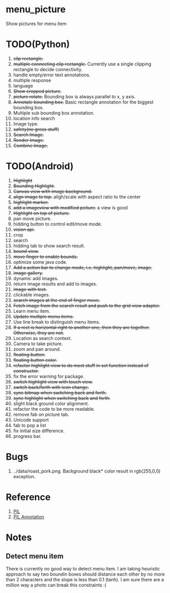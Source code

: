 # menu_picture
Show pictures for menu item

# TODO(Python)
1. ~~clip rectangle.~~
2. ~~multiple connecting clip rectangle.~~ Currently use a single clipping rectangle to decide connectivity.
3. handle empty/error text annotations.
4. multiple response
5. language
6. ~~Show cropped picture.~~
7. ~~picture rotate.~~ Bounding box is always parallel to x, y axis.
8. ~~Annotate bounding box.~~ Basic rectangle annotation for the biggest bounding box.
9. Multiple sub bounding box annotation.
10. location info search
11. Image type.
12. ~~safety(no gross stuff)~~
13. ~~Search Image.~~
14. ~~Render Image.~~
15. ~~Combine Image.~~

# TODO(Android)
1. ~~Highlight~~
2. ~~Bounding Highlight.~~
3. ~~Canvas view with image background.~~
4. ~~align image to top.~~ aligh/scale with aspect ratio to the center
5. ~~highlight marker.~~
6. ~~add a imageview with modified pciture.~~ a view is good
7. ~~Highlight on top of picture.~~
8. pan move picture.
9. hidding button to control edit/move mode.
10. ~~vision api.~~
11. crop
12. search
13. hidding tab to show search result.
14. ~~bound view.~~
15. ~~move finger to enable bounds.~~
16. optimize some java code.
17. ~~Add a action bar to change mode, i.e. highlight, pan/move, image.~~
18. ~~image gallery.~~
19. dynamic add images.
20. return image results and add to images.
21. ~~image with text.~~
22. clickable images.
23. ~~search images at the end of finger move.~~
24. ~~Fetch image from the search result and push to the grid view adapter.~~
25. Learn menu item.
26. ~~Update multiple menu items.~~
27. Use line break to distinguish menu items.
28. ~~If a rect is horizontal right to another one, then they are together. Otherwise, they are not.~~
29. Location as search context.
30. Camera to take picture.
31. zoom and pan around.
32. ~~floating button.~~
33. ~~floating button color.~~
34. ~~refactor highlight view to do most stuff in set function instead of constructor.~~
35. fix the error warning for package.
36. ~~switch highlight view with touch view.~~
37. ~~switch back/forth with icon change.~~
38. ~~sync bitmap when switching back and forth.~~
39. ~~sync highlight when switching back and forth.~~
40. slight black ground color alignment.
41. refactor the code to be more readable.
42. remove fab on picture tab.
43. Unicode support
44. fab to pop a list
45. fix initial size difference.
46. progress bar.


# Bugs
1. ../data/roast_pork.png. Background black* color result in rgb(255,0,0) exception.

# Reference
1. [PIL](https://pillow.readthedocs.io/en/latest/handbook/index.html)
2. [PIL Annotation](http://effbot.org/imagingbook/imagedraw.htm)

# Notes
## Detect menu item
There is currently no good way to detect menu item. I am taking heuristic approach to say two boundin boxes should distance each other by no more than 2 characters and the slope is less than 0.1 (tanh). I am sure there are a million way a photo can break this constraints :(